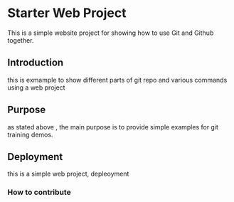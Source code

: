 # Starter Web Project
This is a simple website project for showing how to use Git and Github together.

## Introduction

this is exmample to show different parts of git repo and various commands using a web project
## Purpose

as stated above , the main purpose is to provide simple examples for git training demos.
## Deployment

this is a simple web project, depleoyment
### How to contribute
